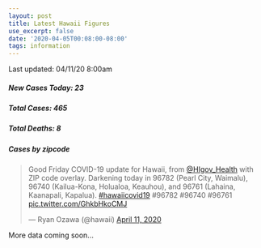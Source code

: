 ```yaml
---
layout: post
title: Latest Hawaii Figures
use_excerpt: false
date: '2020-04-05T00:08:00-08:00'
tags: information
---
```

Last updated: 04/11/20 8:00am 

##### New Cases Today: 23 
##### Total Cases: 465
##### Total Deaths: 8

##### Cases by zipcode
<blockquote class="twitter-tweet"><p lang="en" dir="ltr">Good Friday COVID-19 update for Hawaii, from <a href="https://twitter.com/HIgov_Health?ref_src=twsrc%5Etfw">@HIgov_Health</a> with ZIP code overlay. Darkening today in 96782 (Pearl City, Waimalu), 96740 (Kailua-Kona, Holualoa, Keauhou), and 96761 (Lahaina, Kaanapali, Kapalua). <a href="https://twitter.com/hashtag/hawaiicovid19?src=hash&amp;ref_src=twsrc%5Etfw">#hawaiicovid19</a> #96782 #96740 #96761 <a href="https://t.co/GhkbHkoCMJ">pic.twitter.com/GhkbHkoCMJ</a></p>&mdash; Ryan Ozawa (@hawaii) <a href="https://twitter.com/hawaii/status/1248836734885883905?ref_src=twsrc%5Etfw">April 11, 2020</a></blockquote> <script async src="https://platform.twitter.com/widgets.js" charset="utf-8"></script>

More data coming soon...